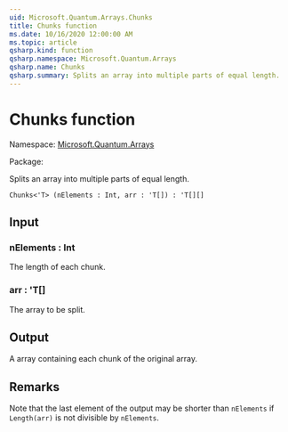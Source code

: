 ```yaml
---
uid: Microsoft.Quantum.Arrays.Chunks
title: Chunks function
ms.date: 10/16/2020 12:00:00 AM
ms.topic: article
qsharp.kind: function
qsharp.namespace: Microsoft.Quantum.Arrays
qsharp.name: Chunks
qsharp.summary: Splits an array into multiple parts of equal length.
---
```


# Chunks function

Namespace: [Microsoft.Quantum.Arrays](xref:Microsoft.Quantum.Arrays)

Package: [](https://nuget.org/packages/)


Splits an array into multiple parts of equal length.

```Q#
Chunks<'T> (nElements : Int, arr : 'T[]) : 'T[][]
```


## Input

### nElements : Int

The length of each chunk.


### arr : 'T[]

The array to be split.



## Output

A array containing each chunk of the original array.

## Remarks

Note that the last element of the output may be shorterthan `nElements` if `Length(arr)` is not divisible by `nElements`.